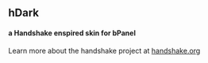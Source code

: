 ## hDark
#### a Handshake enspired skin for bPanel

Learn more about the handshake project at [handshake.org](https://handshake.org)